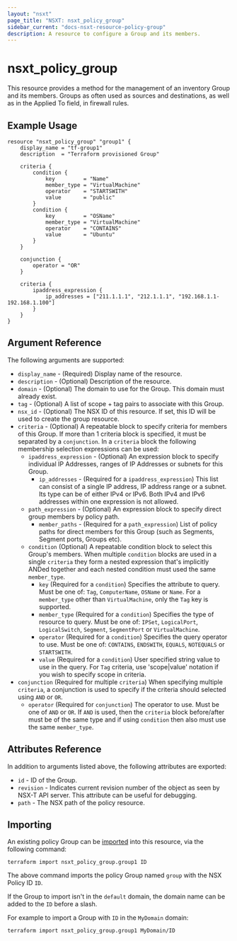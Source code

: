 ```yaml
---
layout: "nsxt"
page_title: "NSXT: nsxt_policy_group"
sidebar_current: "docs-nsxt-resource-policy-group"
description: A resource to configure a Group and its members.
---
```


# nsxt_policy_group

This resource provides a method for the management of an inventory Group and its members. Groups as often used as sources and destinations, as well as in the Applied To field, in firewall rules.

## Example Usage

```hcl
resource "nsxt_policy_group" "group1" {
    display_name = "tf-group1"
    description  = "Terraform provisioned Group"

    criteria {
        condition {
            key         = "Name"
            member_type = "VirtualMachine"
            operator    = "STARTSWITH"
            value       = "public"
        }
        condition {
            key         = "OSName"
            member_type = "VirtualMachine"
            operator    = "CONTAINS"
            value       = "Ubuntu"
        }
    }

    conjunction {
        operator = "OR"
    }

    criteria {
        ipaddress_expression {
            ip_addresses = ["211.1.1.1", "212.1.1.1", "192.168.1.1-192.168.1.100"]
        }
    }
}
```

## Argument Reference

The following arguments are supported:

* `display_name` - (Required) Display name of the resource.
* `description` - (Optional) Description of the resource.
* `domain` - (Optional) The domain to use for the Group. This domain must already exist.
* `tag` - (Optional) A list of scope + tag pairs to associate with this Group.
* `nsx_id` - (Optional) The NSX ID of this resource. If set, this ID will be used to create the group resource.
* `criteria` - (Optional) A repeatable block to specify criteria for members of this Group. If more than 1 criteria block is specified, it must be separated by a `conjunction`. In a `criteria` block the following membership selection expressions can be used:
  * `ipaddress_expression` - (Optional) An expression block to specify individual IP Addresses, ranges of IP Addresses or subnets for this Group.
    * `ip_addresses` - (Required for a `ipaddress_expression`) This list can consist of a single IP address, IP address range or a subnet. Its type can be of either IPv4 or IPv6. Both IPv4 and IPv6 addresses within one expression is not allowed.
  * `path_expression` - (Optional) An expression block to specify direct group members by policy path.
    * `member_paths` - (Required for a `path_expression`) List of policy paths for direct members for this Group (such as Segments, Segment ports, Groups etc).
  * `condition` (Optional) A repeatable condition block to select this Group's members. When multiple `condition` blocks are used in a single `criteria` they form a nested expression that's implicitly ANDed together and each nested condition must used the same `member_type`.
    * `key` (Required for a `condition`) Specifies the attribute to query. Must be one of: `Tag`, `ComputerName`, `OSName` or `Name`. For a `member_type` other than `VirtualMachine`, only the `Tag` key is supported.
    * `member_type` (Required for a `condition`) Specifies the type of resource to query. Must be one of: `IPSet`, `LogicalPort`, `LogicalSwitch`, `Segment`, `SegmentPort` or `VirtualMachine`.
    * `operator` (Required for a `condition`) Specifies the query operator to use. Must be one of: `CONTAINS`, `ENDSWITH`, `EQUALS`, `NOTEQUALS` or `STARTSWITH`.
    * `value` (Required for a `condition`) User specified string value to use in the query. For `Tag` criteria, use 'scope|value' notation if you wish to specify scope in criteria.
* `conjunction` (Required for multiple `criteria`) When specifying multiple `criteria`, a conjunction is used to specify if the criteria should selected using `AND` or `OR`.
  * `operator` (Required for `conjunction`) The operator to use. Must be one of `AND` or `OR`. If `AND` is used, then the `criteria` block before/after must be of the same type and if using `condition` then also must use the same `member_type`.


## Attributes Reference

In addition to arguments listed above, the following attributes are exported:

* `id` - ID of the Group.
* `revision` - Indicates current revision number of the object as seen by NSX-T API server. This attribute can be useful for debugging.
* `path` - The NSX path of the policy resource.

## Importing

An existing policy Group can be [imported][docs-import] into this resource, via the following command:

[docs-import]: /docs/import/index.html

```
terraform import nsxt_policy_group.group1 ID
```

The above command imports the policy Group named `group` with the NSX Policy ID `ID`.

If the Group to import isn't in the `default` domain, the domain name can be added to the `ID` before a slash.

For example to import a Group with `ID` in the `MyDomain` domain:

```
terraform import nsxt_policy_group.group1 MyDomain/ID
```
